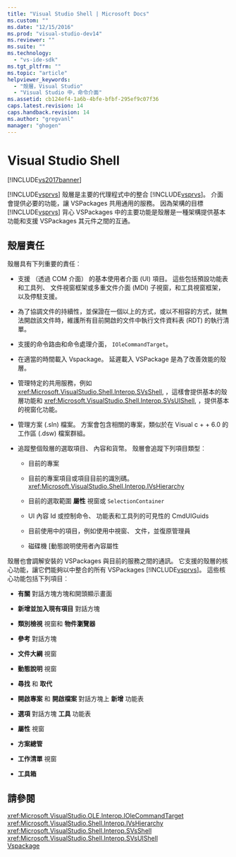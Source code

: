 ```yaml
---
title: "Visual Studio Shell | Microsoft Docs"
ms.custom: ""
ms.date: "12/15/2016"
ms.prod: "visual-studio-dev14"
ms.reviewer: ""
ms.suite: ""
ms.technology: 
  - "vs-ide-sdk"
ms.tgt_pltfrm: ""
ms.topic: "article"
helpviewer_keywords: 
  - "殼層，Visual Studio"
  - "Visual Studio 中，命令介面"
ms.assetid: cb124ef4-1a6b-4bfe-bfbf-295ef9c07f36
caps.latest.revision: 14
caps.handback.revision: 14
ms.author: "gregvanl"
manager: "ghogen"
---
```

# Visual Studio Shell
[!INCLUDE[vs2017banner](../../code-quality/includes/vs2017banner.md)]

[!INCLUDE[vsprvs](../../code-quality/includes/vsprvs_md.md)] 殼層是主要的代理程式中的整合 [!INCLUDE[vsprvs](../../code-quality/includes/vsprvs_md.md)]。 介面會提供必要的功能，讓 VSPackages 共用通用的服務。 因為架構的目標 [!INCLUDE[vsprvs](../../code-quality/includes/vsprvs_md.md)] 背心 VSPackages 中的主要功能是殼層是一種架構提供基本功能和支援 VSPackages 其元件之間的互通。  
  
## 殼層責任  
 殼層具有下列重要的責任︰  
  
-   支援 （透過 COM 介面） 的基本使用者介面 \(UI\) 項目。 這些包括預設功能表和工具列、 文件視窗框架或多重文件介面 \(MDI\) 子視窗，和工具視窗框架，以及停駐支援。  
  
-   為了協調文件的持續性，並保證在一個以上的方式，或以不相容的方式，就無法開啟該文件時，維護所有目前開啟的文件中執行文件資料表 \(RDT\) 的執行清單。  
  
-   支援的命令路由和命令處理介面， `IOleCommandTarget`。  
  
-   在適當的時間載入 Vspackage。 延遲載入 VSPackage 是為了改善效能的殼層。  
  
-   管理特定的共用服務，例如 <xref:Microsoft.VisualStudio.Shell.Interop.SVsShell>, ，這樣會提供基本的殼層功能和 <xref:Microsoft.VisualStudio.Shell.Interop.SVsUIShell>, ，提供基本的視窗化功能。  
  
-   管理方案 \(.sln\) 檔案。 方案會包含相關的專案，類似於在 Visual c \+ \+ 6.0 的工作區 \(.dsw\) 檔案群組。  
  
-   追蹤整個殼層的選取項目、 內容和貨幣。 殼層會追蹤下列項目類型︰  
  
    -   目前的專案  
  
    -   目前的專案項目或項目目前的識別碼。 <xref:Microsoft.VisualStudio.Shell.Interop.IVsHierarchy>  
  
    -   目前的選取範圍 **屬性** 視窗或 `SelectionContainer`  
  
    -   UI 內容 Id 或控制命令、 功能表和工具列的可見性的 CmdUIGuids  
  
    -   目前使用中的項目，例如使用中視窗、 文件，並復原管理員  
  
    -   磁碟機 \[動態說明使用者內容屬性  
  
 殼層也會調解安裝的 VSPackages 與目前的服務之間的通訊。 它支援的殼層的核心功能，讓它們能夠以中整合的所有 VSPackages [!INCLUDE[vsprvs](../../code-quality/includes/vsprvs_md.md)]。 這些核心功能包括下列項目︰  
  
-   **有關** 對話方塊方塊和開頭顯示畫面  
  
-   **新增並加入現有項目** 對話方塊  
  
-   **類別檢視** 視窗和 **物件瀏覽器**  
  
-   **參考** 對話方塊  
  
-   **文件大綱** 視窗  
  
-   **動態說明** 視窗  
  
-   **尋找** 和 **取代**  
  
-   **開啟專案** 和 **開啟檔案** 對話方塊上 **新增** 功能表  
  
-   **選項** 對話方塊 **工具** 功能表  
  
-   **屬性** 視窗  
  
-   **方案總管**  
  
-   **工作清單** 視窗  
  
-   **工具箱**  
  
## 請參閱  
 <xref:Microsoft.VisualStudio.OLE.Interop.IOleCommandTarget>   
 <xref:Microsoft.VisualStudio.Shell.Interop.IVsHierarchy>   
 <xref:Microsoft.VisualStudio.Shell.Interop.SVsShell>   
 <xref:Microsoft.VisualStudio.Shell.Interop.SVsUIShell>   
 [Vspackage](../../extensibility/internals/vspackages.md)